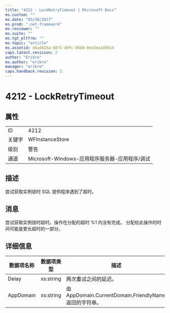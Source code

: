 ```yaml
---
title: "4212 - LockRetryTimeout | Microsoft Docs"
ms.custom: ""
ms.date: "03/30/2017"
ms.prod: ".net-framework"
ms.reviewer: ""
ms.suite: ""
ms.tgt_pltfrm: ""
ms.topic: "article"
ms.assetid: d4ad415a-9871-49fc-85b8-8ee2ea149b1d
caps.latest.revision: 2
author: "Erikre"
ms.author: "erikre"
manager: "erikre"
caps.handback.revision: 2
---
```

# 4212 - LockRetryTimeout
## 属性  
  
|||  
|-|-|  
|ID|4212|  
|关键字|WFInstanceStore|  
|级别|警告|  
|通道|Microsoft\-Windows\-应用程序服务器\-应用程序\/调试|  
  
## 描述  
 尝试获取实例锁时 SQL 提供程序遇到了超时。  
  
## 消息  
 尝试获取实例锁时超时。操作在分配的超时 %1 内没有完成。  分配给此操作的时间可能是更长超时的一部分。  
  
## 详细信息  
  
|数据项名称|数据项类型|描述|  
|-----------|-----------|--------|  
|Delay|xs:string|两次重试之间的延迟。|  
|AppDomain|xs:string|由 AppDomain.CurrentDomain.FriendlyName 返回的字符串。|